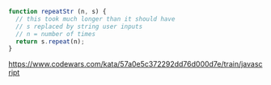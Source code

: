 ```js
function repeatStr (n, s) {
  // this took much longer than it should have
  // s replaced by string user inputs
  // n = number of times
  return s.repeat(n);
}
```

https://www.codewars.com/kata/57a0e5c372292dd76d000d7e/train/javascript

